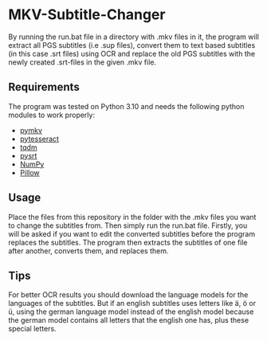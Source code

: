 # MKV-Subtitle-Changer

By running the run.bat file in a directory with .mkv files in it, the program will extract all PGS subtitles (i.e .sup files), convert them to text based subtitles (in this case .srt files) using OCR and replace the old PGS subtitles with the newly created .srt-files in the given .mkv file.

## Requirements
The program was tested on Python 3.10 and needs the following python modules to work properly:
- [pymkv](https://github.com/sheldonkwoodward/pymkv)
- [pytesseract](https://github.com/madmaze/pytesseract)
- [tqdm](https://github.com/tqdm/tqdm)
- [pysrt](https://github.com/byroot/pysrt)
- [NumPy](https://numpy.org/)
- [Pillow](https://github.com/python-pillow/Pillow)

## Usage
Place the files from this repository in the folder with the .mkv files you want to change the subtitles from. Then simply run the run.bat file. Firstly, you will be asked if you want to edit the converted subtitles before the program replaces the subtitles. The program then extracts the subtitles of one file after another, converts them, and replaces them.

## Tips
For better OCR results you should download the language models for the languages of the subtitles. But if an english subtitles uses letters like ä, ö or ü, using the german language model instead of the english model because the german model contains all letters that the english one has, plus these special letters.
